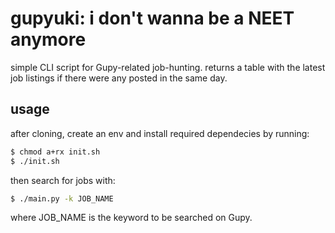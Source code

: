 # gupyuki: i don't wanna be a NEET anymore
simple CLI script for Gupy-related job-hunting.
returns a table with the latest job listings if there were any posted in the same day.

## usage
after cloning, create an env and install required dependecies by running:

```bash
$ chmod a+rx init.sh
$ ./init.sh
```
then search for jobs with:
```bash
$ ./main.py -k JOB_NAME
```
where JOB_NAME is the keyword to be searched on Gupy.
